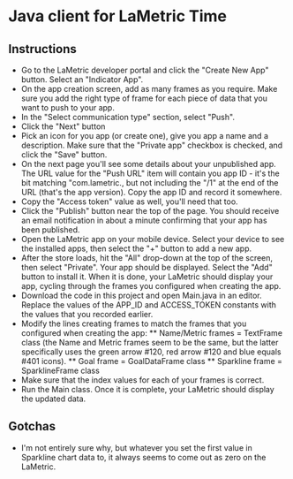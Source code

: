 # Java client for LaMetric Time

## Instructions
* Go to the LaMetric developer portal and click the "Create New App" button.  Select an "Indicator App".
* On the app creation screen, add as many frames as you require.  Make sure you add the right type of frame for each piece of data that you want to push to your app.
* In the "Select communication type" section, select "Push".
* Click the "Next" button
* Pick an icon for you app (or create one), give you app a name and a description.  Make sure that the "Private app" checkbox is checked, and click the "Save" button.
* On the next page you'll see some details about your unpublished app.  The URL value for the "Push URL" item will contain you app ID - it's the bit matching "com.lametric.<bunch of alphanumeric characters>, but not including the "/1" at the end of the URL (that's the app version).  Copy the app ID and record it somewhere.
* Copy the "Access token" value as well, you'll need that too.
* Click the "Publish" button near the top of the page.  You should receive an email notification in about a minute confirming that your app has been published.
* Open the LaMetric app on your mobile device.  Select your device to see the installed apps, then select the "+" button to add a new app.
* After the store loads, hit the "All" drop-down at the top of the screen, then select "Private".  Your app should be displayed.  Select the "Add" button to install it.  When it is done, your LaMetric should display your app, cycling through the frames you configured when creating the app.
* Download the code in this project and open Main.java in an editor.  Replace the values of the APP_ID and ACCESS_TOKEN constants with the values that you recorded earlier.
* Modify the lines creating frames to match the frames that you configured when creating the app:
** Name/Metric frames = TextFrame class (the Name and Metric frames seem to be the same, but the latter specifically uses the green arrow #120, red arrow #120 and blue equals #401 icons).
** Goal frame = GoalDataFrame class
** Sparkline frame = SparklineFrame class
* Make sure that the index values for each of your frames is correct.
* Run the Main class.  Once it is complete, your LaMetric should display the updated data.

## Gotchas
* I'm not entirely sure why, but whatever you set the first value in Sparkline chart data to, it always seems to come out as zero on the LaMetric.
